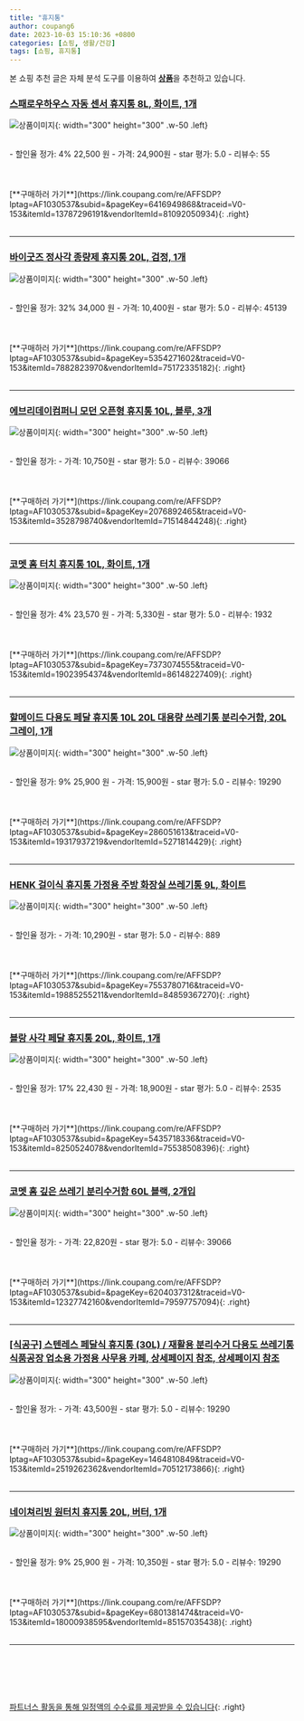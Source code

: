 ```yaml
---
title: "휴지통"
author: coupang6
date: 2023-10-03 15:10:36 +0800
categories: [쇼핑, 생활/건강]
tags: [쇼핑, 휴지통]
---
```


본 쇼핑 추천 글은 자체 분석 도구를 이용하여 [**상품**](https://link.coupang.com/a/bao1ui)을 추천하고 있습니다.

### [스패로우하우스 자동 센서 휴지통 8L, 화이트, 1개](https://link.coupang.com/re/AFFSDP?lptag=AF1030537&subid=&pageKey=6416949868&traceid=V0-153&itemId=13787296191&vendorItemId=81092050934)

![상품이미지](https://thumbnail8.coupangcdn.com/thumbnails/remote/230x230ex/image/vendor_inventory/82f6/87cd8785d71ebc0c68fc1af0a8e78e8123e9ff53733ae6befcb51f69c3c9.jpg){: width="300" height="300" .w-50 .left}


<br>
- 할인율 정가: 4%  22,500   원
- 가격: 24,900원
- star 평가: 5.0
- 리뷰수: 55
<br>
<br>
<br>
<br>
[**구매하러 가기**](https://link.coupang.com/re/AFFSDP?lptag=AF1030537&subid=&pageKey=6416949868&traceid=V0-153&itemId=13787296191&vendorItemId=81092050934){: .right}
<br>
<br>

---

### [바이굿즈 정사각 종량제 휴지통 20L, 검정, 1개](https://link.coupang.com/re/AFFSDP?lptag=AF1030537&subid=&pageKey=5354271602&traceid=V0-153&itemId=7882823970&vendorItemId=75172335182)

![상품이미지](https://thumbnail9.coupangcdn.com/thumbnails/remote/230x230ex/image/retail/images/2363025886549086-3964a87a-877e-4dfb-817c-03686d83e141.jpg){: width="300" height="300" .w-50 .left}


<br>
- 할인율 정가: 32%  34,000   원
- 가격: 10,400원
- star 평가: 5.0
- 리뷰수: 45139
<br>
<br>
<br>
<br>
[**구매하러 가기**](https://link.coupang.com/re/AFFSDP?lptag=AF1030537&subid=&pageKey=5354271602&traceid=V0-153&itemId=7882823970&vendorItemId=75172335182){: .right}
<br>
<br>

---

### [에브리데이컴퍼니 모던 오픈형 휴지통 10L, 블루, 3개](https://link.coupang.com/re/AFFSDP?lptag=AF1030537&subid=&pageKey=2076892465&traceid=V0-153&itemId=3528798740&vendorItemId=71514844248)

![상품이미지](https://thumbnail9.coupangcdn.com/thumbnails/remote/230x230ex/image/retail/images/2287986457646481-47ea4b3a-b545-412e-94b0-9516ff46498d.jpg){: width="300" height="300" .w-50 .left}


<br>
- 할인율 정가: 
- 가격: 10,750원
- star 평가: 5.0
- 리뷰수: 39066
<br>
<br>
<br>
<br>
[**구매하러 가기**](https://link.coupang.com/re/AFFSDP?lptag=AF1030537&subid=&pageKey=2076892465&traceid=V0-153&itemId=3528798740&vendorItemId=71514844248){: .right}
<br>
<br>

---

### [코멧 홈 터치 휴지통 10L, 화이트, 1개](https://link.coupang.com/re/AFFSDP?lptag=AF1030537&subid=&pageKey=7373074555&traceid=V0-153&itemId=19023954374&vendorItemId=86148227409)

![상품이미지](https://thumbnail7.coupangcdn.com/thumbnails/remote/230x230ex/image/retail/images/3249626312647782-c0df908f-b21d-4d6a-a0e1-53eab9ba9184.jpg){: width="300" height="300" .w-50 .left}


<br>
- 할인율 정가: 4%  23,570   원
- 가격: 5,330원
- star 평가: 5.0
- 리뷰수: 1932
<br>
<br>
<br>
<br>
[**구매하러 가기**](https://link.coupang.com/re/AFFSDP?lptag=AF1030537&subid=&pageKey=7373074555&traceid=V0-153&itemId=19023954374&vendorItemId=86148227409){: .right}
<br>
<br>

---

### [할메이드 다용도 페달 휴지통 10L 20L 대용량 쓰레기통 분리수거함, 20L 그레이, 1개](https://link.coupang.com/re/AFFSDP?lptag=AF1030537&subid=&pageKey=286051613&traceid=V0-153&itemId=19317937219&vendorItemId=5271814429)

![상품이미지](https://thumbnail9.coupangcdn.com/thumbnails/remote/230x230ex/image/vendor_inventory/d06f/090bb2f9eeb5fb75088442d2c6261506f34b3b473cbdf462bb6bdce3d1aa.jpg){: width="300" height="300" .w-50 .left}


<br>
- 할인율 정가: 9%  25,900   원
- 가격: 15,900원
- star 평가: 5.0
- 리뷰수: 19290
<br>
<br>
<br>
<br>
[**구매하러 가기**](https://link.coupang.com/re/AFFSDP?lptag=AF1030537&subid=&pageKey=286051613&traceid=V0-153&itemId=19317937219&vendorItemId=5271814429){: .right}
<br>
<br>

---

### [HENK 걸이식 휴지통 가정용 주방 화장실 쓰레기통 9L, 화이트](https://link.coupang.com/re/AFFSDP?lptag=AF1030537&subid=&pageKey=7553780716&traceid=V0-153&itemId=19885255211&vendorItemId=84859367270)

![상품이미지](https://thumbnail9.coupangcdn.com/thumbnails/remote/230x230ex/image/vendor_inventory/dc7e/7323d0f15e6db73c229b9af7919aef5c86654d3da6c863545d9f42779d6e.jpg){: width="300" height="300" .w-50 .left}


<br>
- 할인율 정가: 
- 가격: 10,290원
- star 평가: 5.0
- 리뷰수: 889
<br>
<br>
<br>
<br>
[**구매하러 가기**](https://link.coupang.com/re/AFFSDP?lptag=AF1030537&subid=&pageKey=7553780716&traceid=V0-153&itemId=19885255211&vendorItemId=84859367270){: .right}
<br>
<br>

---

### [블랑 사각 페달 휴지통 20L, 화이트, 1개](https://link.coupang.com/re/AFFSDP?lptag=AF1030537&subid=&pageKey=5435718336&traceid=V0-153&itemId=8250524078&vendorItemId=75538508396)

![상품이미지](https://thumbnail8.coupangcdn.com/thumbnails/remote/230x230ex/image/retail/images/1850944531021241-481d0f12-889b-4f22-bcdc-acb63aa43981.jpg){: width="300" height="300" .w-50 .left}


<br>
- 할인율 정가: 17%  22,430   원
- 가격: 18,900원
- star 평가: 5.0
- 리뷰수: 2535
<br>
<br>
<br>
<br>
[**구매하러 가기**](https://link.coupang.com/re/AFFSDP?lptag=AF1030537&subid=&pageKey=5435718336&traceid=V0-153&itemId=8250524078&vendorItemId=75538508396){: .right}
<br>
<br>

---

### [코멧 홈 깊은 쓰레기 분리수거함 60L 블랙, 2개입](https://link.coupang.com/re/AFFSDP?lptag=AF1030537&subid=&pageKey=6204037312&traceid=V0-153&itemId=12327742160&vendorItemId=79597757094)

![상품이미지](https://thumbnail7.coupangcdn.com/thumbnails/remote/230x230ex/image/retail/images/9693853835476097-b8fffe27-090d-47b8-91ea-c830820da923.jpg){: width="300" height="300" .w-50 .left}


<br>
- 할인율 정가: 
- 가격: 22,820원
- star 평가: 5.0
- 리뷰수: 39066
<br>
<br>
<br>
<br>
[**구매하러 가기**](https://link.coupang.com/re/AFFSDP?lptag=AF1030537&subid=&pageKey=6204037312&traceid=V0-153&itemId=12327742160&vendorItemId=79597757094){: .right}
<br>
<br>

---

### [[식공구] 스텐레스 페달식 휴지통 (30L) / 재활용 분리수거 다용도 쓰레기통 식품공장 업소용 가정용 사무용 카페, 상세페이지 참조, 상세페이지 참조](https://link.coupang.com/re/AFFSDP?lptag=AF1030537&subid=&pageKey=1464810849&traceid=V0-153&itemId=2519262362&vendorItemId=70512173866)

![상품이미지](https://thumbnail7.coupangcdn.com/thumbnails/remote/230x230ex/image/vendor_inventory/af65/72c13d84c1006fb6821031860e9e230031d0003ed13d0e74557c8ead1d14.jpg){: width="300" height="300" .w-50 .left}


<br>
- 할인율 정가: 
- 가격: 43,500원
- star 평가: 5.0
- 리뷰수: 19290
<br>
<br>
<br>
<br>
[**구매하러 가기**](https://link.coupang.com/re/AFFSDP?lptag=AF1030537&subid=&pageKey=1464810849&traceid=V0-153&itemId=2519262362&vendorItemId=70512173866){: .right}
<br>
<br>

---

### [네이쳐리빙 원터치 휴지통 20L, 버터, 1개](https://link.coupang.com/re/AFFSDP?lptag=AF1030537&subid=&pageKey=6801381474&traceid=V0-153&itemId=18000938595&vendorItemId=85157035438)

![상품이미지](https://thumbnail6.coupangcdn.com/thumbnails/remote/230x230ex/image/rs_quotation_api/5oqdn2gz/04956d7f16434957bf6195b7f4a87e90.jpg){: width="300" height="300" .w-50 .left}


<br>
- 할인율 정가: 9%  25,900   원
- 가격: 10,350원
- star 평가: 5.0
- 리뷰수: 19290
<br>
<br>
<br>
<br>
[**구매하러 가기**](https://link.coupang.com/re/AFFSDP?lptag=AF1030537&subid=&pageKey=6801381474&traceid=V0-153&itemId=18000938595&vendorItemId=85157035438){: .right}
<br>
<br>

---
<br><br><br><br><br> [파트너스 활동을 통해 일정액의 수수료를 제공받을 수 있습니다](https://link.coupang.com/a/bao1ui){: .right}